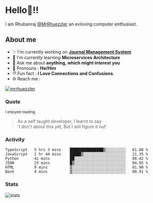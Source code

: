 
  
  
# Hello:wave:!!
I am Rhubanraj [@MrRhuezzler](https://github.com/MrRhuezzler) an evloving computer enthusiast.

## About me
- :sparkles: I'm currently working on [**Journal Management System**](https://manuscript.psgtech.ac.in)
- :book: I'm currently learning **Microservices Architecture**
- :speech_balloon: Ask me about **anything, which might interest you**
- :man: Pronouns : **He/Him**
- :interrobang: Fun fact : **I Love Connections and Confusions**.
- :globe_with_meridians: Reach me :  
  
[![mrrhuezzler](https://img.shields.io/badge/LinkedIn-0077B5?style=for-the-badge&logo=linkedin&logoColor=white)](https://www.linkedin.com/in/mrrhuezzler/)
<!--
### Interesting things, I found :bangbang:
-->
<!--
## Skills

## Drop a, Hi !
-->

<!-- 
Quotes
>  Always we overestimate the amount of work we can do in a day,  
>  and underestimate the amount we can do in our lifetime.
-->

### Quote
<sub>I enjoyed reading,</sub>
> As a self taught developer, I learnt to say  
> 'I don't about this yet, But I will figure it out'

### Activity
<!--START_SECTION:waka-->

```text
TypeScript   5 hrs 3 mins    ███████████████▒░░░░░░░░░   61.88 %
JavaScript   1 hr 44 mins    █████▒░░░░░░░░░░░░░░░░░░░   21.35 %
Python       41 mins         ██░░░░░░░░░░░░░░░░░░░░░░░   08.42 %
JSON         23 mins         █▒░░░░░░░░░░░░░░░░░░░░░░░   04.85 %
HTML         9 mins          ▒░░░░░░░░░░░░░░░░░░░░░░░░   01.90 %
Bash         4 mins          ▒░░░░░░░░░░░░░░░░░░░░░░░░   00.91 %
```

<!--END_SECTION:waka-->

### Stats
![stats](https://github-readme-streak-stats.herokuapp.com/?user=MrRhuezzler)

